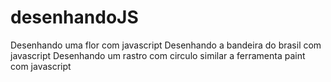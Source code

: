 # desenhandoJS
Desenhando uma flor com javascript
Desenhando a bandeira do brasil com javascript
Desenhando um rastro com circulo similar a ferramenta paint com javascript
